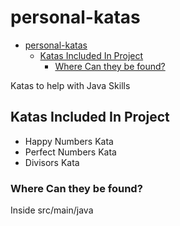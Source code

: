 # personal-katas

<!-- TOC -->

* [personal-katas](#personal-katas)
    * [Katas Included In Project](#katas-included-in-project)
        * [Where Can they be found?](#where-can-they-be-found)

<!-- TOC -->

Katas to help with Java Skills

## Katas Included In Project

- Happy Numbers Kata
- Perfect Numbers Kata
- Divisors Kata

### Where Can they be found?

Inside src/main/java
